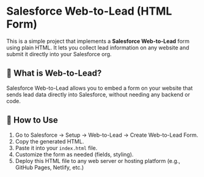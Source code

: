 # Salesforce Web-to-Lead (HTML Form)

This is a simple project that implements a **Salesforce Web-to-Lead** form using plain HTML. It lets you collect lead information on any website and submit it directly into your Salesforce org.

## 🔗 What is Web-to-Lead?

Salesforce Web-to-Lead allows you to embed a form on your website that sends lead data directly into Salesforce, without needing any backend or code.

## 🚀 How to Use

1. Go to Salesforce → Setup → Web-to-Lead → Create Web-to-Lead Form.
2. Copy the generated HTML.
3. Paste it into your `index.html` file.
4. Customize the form as needed (fields, styling).
5. Deploy this HTML file to any web server or hosting platform (e.g., GitHub Pages, Netlify, etc.)
